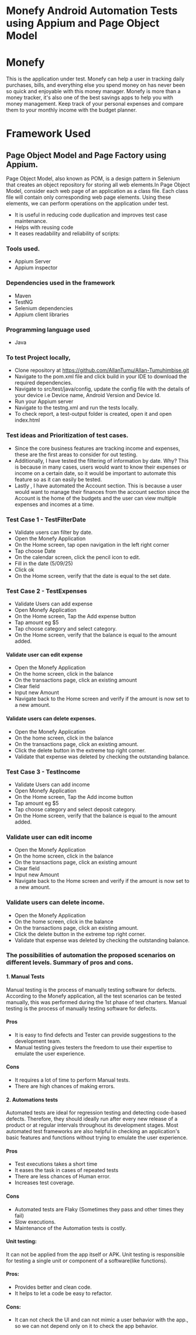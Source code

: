 # Monefy Android Automation Tests using Appium and Page Object Model

# Monefy
This is the application under test. 
Monefy can help a user in tracking daily purchases, bills, and everything else you spend money on has never been so quick and enjoyable with this money manager.
Monefy is more than a money tracker, it's also one of the best savings apps to help you with money management. Keep track of your personal expenses and compare them to your monthly income with the budget planner.

# Framework Used
## Page Object Model and Page Factory using Appium.
Page Object Model, also known as POM, is a design pattern in Selenium that creates an object repository for storing all web elements.In Page Object Model, consider each web page of an application as a class file. Each class file will contain only corresponding web page elements. Using these elements, we can perform operations on the application under test.
* It is useful in reducing code duplication and improves test case maintenance.
* Helps with reusing code
* It eases readability and reliability of scripts: 

### Tools used.
* Appium Server
* Appium inspector

### Dependencies used in the framework
* Maven
* TestNG
* Selenium dependencies
* Appium client libraries
 
### Programming language used
* Java

### To test Project locally, 
* Clone repository at https://github.com/AllanTumu/Allan-Tumuhimbise.git
* Navigate to the pom.xml file and click build in your IDE to download the required dependencies.
* Navigate to src/test/java/config, update the config file with the details of your device i.e Device name, Android Version and Device Id.
* Run your Appium server
* Navigate to the testng.xml and run the tests locally.
* To check report, a test-output folder is created, open it and open index.html 

### Test ideas and Prioritization of test cases.
* Since the core business features are tracking income and expenses, these are the first areas to consider for out testing.
* Additionally, I have tested the filtering of information by date. Why? This is because in many cases, users would want to know their expenses or income on a certain date, so it would be important to automate this feature so as it can easily be tested.
* Lastly , I have automated the Account section. This is because a user would want to manage their finances from the account section since the Account is the home of the budgets and the user can view multiple expenses and incomes at a time.

### Test Case 1 - TestFilterDate
* Validate users can filter by date.
* Open the Monefy Application
* On the Home screen, tap open navigation in the left right corner
* Tap choose Date
* On the calendar screen, click the pencil icon to edit.
* Fill in the date (5/09/25)
* Click ok
* On the Home screen, verify that the date is equal to the set date.

### Test Case 2 - TestExpenses
* Validate Users can add expense
* Open Monefy Application
* On the Home screen, Tap the Add expense button
* Tap amount eg $5
* Tap choose category and select category.
* On the Home screen, verify that the balance is equal to the amount added.
#### Validate user can edit expense
- Open the Monefy Application
- On the home screen, click in the balance 
- On the transactions page, click an existing amount
- Clear field
- Input new Amount
- Navigate back to the Home screen and verify if the amount is now set to a new amount.
#### Validate users can delete expenses.
* Open the Monefy Application
* On the home screen, click in the balance 
* On the transactions page, click an existing amount.
* Click the delete button in the extreme top right corner.
* Validate that expense was deleted by checking the outstanding balance.

### Test Case 3 - TestIncome
* Validate Users can add income
* Open Monefy Application
* On the Home screen, Tap the Add income button
* Tap amount eg $5
* Tap choose category and select deposit category.
* On the Home screen, verify that the balance is equal to the amount added.

### Validate user can edit income
* Open the Monefy Application
* On the home screen, click in the balance 
* On the transactions page, click an existing amount
* Clear field
* Input new Amount
* Navigate back to the Home screen and verify if the amount is now set to a new amount.

### Validate users can delete income.
* Open the Monefy Application
* On the home screen, click in the balance 
* On the transactions page, click an existing amount.
* Click the delete button in the extreme top right corner.
* Validate that expense was deleted by checking the outstanding balance.
### The possibilities of automation the proposed scenarios on different levels. Summary of pros and cons.
#### 1. Manual Tests 
Manual testing is the process of manually testing software for defects. 
According to the Monefy application, all the test scenarios can be tested manually, this was performed during the 1st phase of test charters. Manual testing is the process of manually testing software for defects. 
#### Pros 
* It is easy to find defects and Tester can provide suggestions to the development team. 
* Manual testing gives testers the freedom to use their expertise to emulate the user experience.
#### Cons
* It requires a lot of time to perform Manual tests.
* There are high chances of making errors.
#### 2. Automations tests
Automated tests are ideal for regression testing and detecting code-based defects. Therefore, they should ideally run after every new release of a product or at regular intervals throughout its development stages. Most automated test frameworks are also helpful in checking an application's basic features and functions without trying to emulate the user experience.
#### Pros
* Test executions takes a short time
* It eases the task in cases of repeated tests
* There are less chances of Human error.
* Increases test coverage.
#### Cons
* Automated tests are Flaky (Sometimes they pass and other times they fail)
* Slow executions.
* Maintenance of the Automation tests is costly.

#### Unit testing:
It can not be applied from the app itself or APK. Unit testing is responsible for testing a single unit or component of a software(like functions).

#### Pros:
* Provides better and clean code.
* It helps to let a code be easy to refactor.

#### Cons:
* It can not check the UI and can not mimic a user behavior with the app., so we can not depend only on it to check the app behavior.
